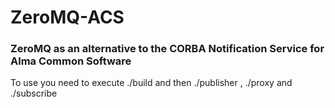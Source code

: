 # ZeroMQ-ACS
### ZeroMQ as an alternative to the CORBA Notification Service for Alma Common Software

To use you need to execute ./build and then ./publisher , ./proxy and ./subscribe
